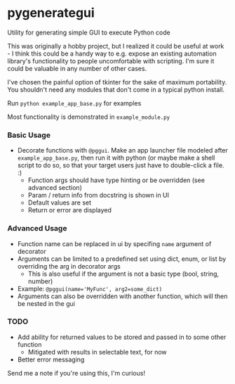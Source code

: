 # pygenerategui
Utility for generating simple GUI to execute Python code

This was originally a hobby project, but I realized it could be useful at work - I think this could be a handy way to e.g. expose an existing automation library's functionality to people uncomfortable with scripting. I'm sure it could be valuable in any number of other cases.

I've chosen the painful option of tkinter for the sake of maximum portability. You shouldn't need any modules that don't come in a typical python install.

Run `python example_app_base.py` for examples

Most functionality is demonstrated in `example_module.py`

### Basic Usage
- Decorate functions with `@pggui`. Make an app launcher file modeled after `example_app_base.py`, then run it with python (or maybe make a shell script to do so, so that your target users just have to double-click a file. :)
  - Function args should have type hinting or be overridden (see advanced section)
  - Param / return info from docstring is shown in UI
  - Default values are set
  - Return or error are displayed
    
### Advanced Usage
- Function name can be replaced in ui by specifing `name` argument of decorator
- Arguments can be limited to a predefined set using dict, enum, or list by overriding the arg in decorator args
  - This is also useful if the argument is not a basic type (bool, string, number)
- Example: `@pggui(name='MyFunc', arg2=some_dict)`
- Arguments can also be overridden with another function, which will then be nested in the gui


### TODO
- Add ability for returned values to be stored and passed in to some other function
  - Mitigated with results in selectable text, for now
- Better error messaging

Send me a note if you're using this, I'm curious!
